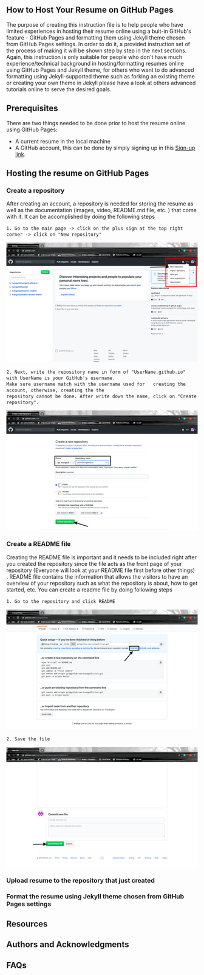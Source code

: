 ## How to Host Your Resume on GitHub Pages
 The purpose of creating this instruction file is to help people who have limited experiences in hosting their resume online using a buit-in GitHub's feature - GitHub Pages and formatting them using Jekyll theme chosen from GitHub Pages settings. In order to do it, a provided instruction set of the process of making it will be shown step by step in the next sections. Again, this instruction is only suitable for people who don't have much experience/technical background in hosting/formatting resumes online using GitHub Pages and Jekyll theme, for others who want to do advanced formatting using Jekyll-supported theme such as forking an existing theme or creating your own theme in Jekyll please have a look at others advanced tutorials online to serve the desired goals.

## Prerequisites
 There are two things needed to be done prior to host the resume online using GitHub Pages:
-  A current resume in the local machine
-  A GitHub account, this can be done by simply signing up in this [Sign-up link](https://github.com/join).

## Hosting the resume on GitHub Pages
### Create a repository
  After creating an account, a repository is needed for storing the resume as well as the documentation (images, video, README.md file, etc. ) that come with it. It can be accomplished by doing the following steps

    1. Go to the main page -> click on the plus sign at the top right corner -> click on "New repository"

![New repository](Images/createRepo.png)

    2. Next, write the repository name in form of "UserName.github.io" with UserName is your GitHub's username.
    Make sure username match with the username used for   creating the account, otherwise, creating the the
    repository cannot be done. After write down the name, click on "Create repository".

![New repository](Images/RepoName.png)

### Create a README file
  Creating the README file is important and it needs to be included right after you created the repository since
  the file acts as the front page of your repository (Everyone will look at your README file first before other things)
  . README file contains the information that allows the visitors to have an overview of your repository such as what the repository is about, how to get started, etc. You can create a readme file by doing following steps

    1. Go to the repository and click README

![New file](Images/createREADME.png)

    2. Save the file

![New file](Images/saveREADME.png)


### Upload resume to the repository that just created

### Format the resume using Jekyll theme chosen from GitHub Pages settings





## Resources

## Authors and Acknowledgments

## FAQs
